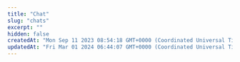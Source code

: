 ```yaml
---
title: "Chat"
slug: "chats"
excerpt: ""
hidden: false
createdAt: "Mon Sep 11 2023 08:54:18 GMT+0000 (Coordinated Universal Time)"
updatedAt: "Fri Mar 01 2024 06:44:07 GMT+0000 (Coordinated Universal Time)"
---
```

